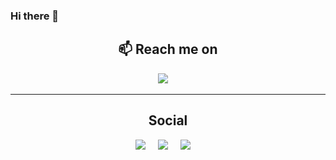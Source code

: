 ### Hi there 👋

<h2  align="center">📫 Reach me on</h2>
<p align="center">
  <a target="_blank"href="https://www.linkedin.com/in/gerard-mccann/"><img src="https://img.shields.io/badge/linkedin-%230077B5.svg?&style=for-the-badge&logo=linkedin&logoColor=white" /></a>&nbsp;&nbsp;&nbsp;&nbsp;
</p>

<hr>

<h2  align="center"> Social </h2>
<p align="center">
  <a target="_blank"href="https://leetcode.com/GMcC-94/"><img src="https://img.shields.io/badge/-LeetCode-FFA116?style=for-the-badge&logo=LeetCode&logoColor=black" /></a>&nbsp;&nbsp;&nbsp;&nbsp;
  <a target="_blank"href="https://www.hackerrank.com/gerardmccann94"><img src="https://img.shields.io/badge/-Hackerrank-2EC866?style=for-the-badge&logo=HackerRank&logoColor=white" /></a>&nbsp;&nbsp;&nbsp;&nbsp;
  <a target="_blank"href="https://www.codewars.com/users/GMcC-94"><img src="https://img.shields.io/badge/Codewars-B1361E?style=for-the-badge&logo=Codewars&logoColor=white" /></a>&nbsp;&nbsp;&nbsp;&nbsp;
</p>
